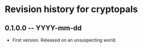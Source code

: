 # Revision history for cryptopals

## 0.1.0.0 -- YYYY-mm-dd

* First version. Released on an unsuspecting world.
